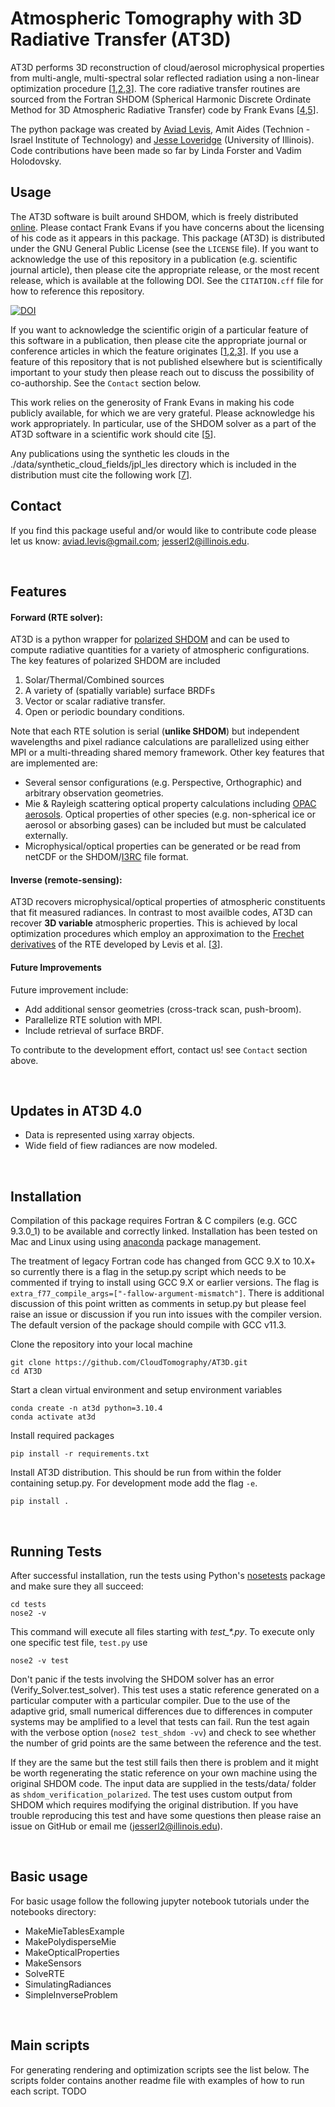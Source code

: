 # Atmospheric Tomography with 3D Radiative Transfer (AT3D)

AT3D performs 3D reconstruction of cloud/aerosol microphysical properties from multi-angle, multi-spectral solar reflected radiation using a non-linear optimization procedure [[1],[2],[3]].
The core radiative transfer routines are sourced from the Fortran SHDOM (Spherical Harmonic Discrete Ordinate Method for 3D Atmospheric Radiative Transfer) code by Frank Evans [[4],[5]].

The python package was created by [Aviad Levis](https://www.aviadlevis.info), Amit Aides (Technion - Israel Institute of Technology) and [Jesse Loveridge](https://atmos.illinois.edu/directory/profile/jesserl2) (University of Illinois). Code contributions have been made so far by Linda Forster and Vadim Holodovsky.

## Usage

The AT3D software is built around SHDOM, which is freely distributed [online][4]. Please contact Frank Evans if you have concerns about the licensing of his code as it appears in this package. This package (AT3D) is distributed under the GNU General Public License (see the `LICENSE` file).
If you want to acknowledge the use of this repository in a publication (e.g. scientific journal article), then please cite the appropriate release, or the most recent release, which is available at the following DOI. See the `CITATION.cff` file for how to reference this repository.

[![DOI](https://zenodo.org/badge/342386439.svg)](https://zenodo.org/badge/latestdoi/342386439)

If you want to acknowledge the scientific origin of a particular feature of this software in a publication, then please cite the appropriate journal or conference articles in which the feature originates [[1],[2],[3]]. If you use a feature of this repository that is not published elsewhere but is scientifically important to your study then please reach out to discuss the possibility of co-authorship. See the `Contact` section below.

This work relies on the generosity of Frank Evans in making his code publicly available, for which we are very grateful. Please acknowledge his work appropriately. In particular, use of the SHDOM solver as a part of the AT3D software in a scientific work should cite [[5]].

Any publications using the synthetic les clouds in the ./data/synthetic_cloud_fields/jpl_les directory which is included in the distribution must cite the following work [[7]].

## Contact

If you find this package useful and/or would like to contribute code please let us know: aviad.levis@gmail.com; jesserl2@illinois.edu.

[1]: http://openaccess.thecvf.com/content_iccv_2015/html/Levis_Airborne_Three-Dimensional_Cloud_ICCV_2015_paper.html
[2]: http://openaccess.thecvf.com/content_cvpr_2017/html/Levis_Multiple-Scattering_Microphysics_Tomography_CVPR_2017_paper.html
[3]: https://doi.org/10.3390/rs12172831
[4]: http://coloradolinux.com/~evans/shdom.html
[5]: https://journals.ametsoc.org/view/journals/atsc/55/3/1520-0469_1998_055_0429_tshdom_2.0.co_2.xml
[6]: https://journals.ametsoc.org/view/journals/bams/79/5/1520-0477_1998_079_0831_opoaac_2_0_co_2.xml
[7]: https://doi.org/10.1175/JAS-D-13-0306.1

&nbsp;

## Features

#### Forward (RTE solver):
AT3D is a python wrapper for [polarized SHDOM](https://coloradolinux.com/~evans/shdom.html) and can be used to compute radiative quantities for a variety of atmospheric configurations.
The key features of polarized SHDOM are included
  1. Solar/Thermal/Combined sources
  2. A variety of (spatially variable) surface BRDFs
  3. Vector or scalar radiative transfer.
  4. Open or periodic boundary conditions.

Note that each RTE solution is serial (**unlike SHDOM**) but independent wavelengths and pixel radiance calculations are parallelized using either MPI or a multi-threading shared memory framework.
Other key features that are implemented are:
  * Several sensor configurations (e.g. Perspective, Orthographic) and arbitrary observation geometries.
  * Mie & Rayleigh scattering optical property calculations including [OPAC aerosols](6). Optical properties of other species (e.g. non-spherical ice or aerosol or absorbing gases) can be included but must be calculated externally.
  * Microphysical/optical properties can be generated or be read from netCDF or the SHDOM/[I3RC](https://i3rc.gsfc.nasa.gov/) file format.

#### Inverse (remote-sensing):
AT3D recovers microphysical/optical properties of atmospheric constituents that fit measured radiances.
In contrast to most availble codes, AT3D can recover **3D variable** atmospheric properties. This is achieved by local optimization procedures which employ an approximation to the [Frechet derivatives](https://en.wikipedia.org/wiki/Fr%C3%A9chet_derivative) of the RTE developed by Levis et al. [[3]].

#### Future Improvements
Future improvement include:
* Add additional sensor geometries (cross-track scan, push-broom).
* Parallelize RTE solution with MPI.
* Include retrieval of surface BRDF.

To contribute to the development effort, contact us! see `Contact` section above.

&nbsp;

## Updates in AT3D 4.0
 - Data is represented using xarray objects.
 - Wide field of fiew radiances are now modeled.

&nbsp;

## Installation
Compilation of this package requires Fortran & C compilers (e.g. GCC 9.3.0_1) to be available and correctly linked. Installation has been tested on Mac and Linux using using [anaconda](https://www.anaconda.com/) package management.

The treatment of legacy Fortran code has changed from GCC 9.X to 10.X+ so currently there is a flag in the setup.py script which needs to be commented if trying to install using GCC 9.X or earlier versions. The flag is `extra_f77_compile_args=["-fallow-argument-mismatch"]`. There is additional discussion of this point written as comments in setup.py but please feel raise an issue or discussion if you run into issues with the compiler version. The default version of the package should compile with GCC v11.3.

Clone the repository into your local machine
```
git clone https://github.com/CloudTomography/AT3D.git
cd AT3D
```

Start a clean virtual environment and setup environment variables
```
conda create -n at3d python=3.10.4
conda activate at3d
```

Install required packages
```
pip install -r requirements.txt
```

Install AT3D distribution. This should be run from within the folder containing setup.py. For development mode add the flag `-e`.
```
pip install .
```

&nbsp;

## Running Tests
After successful installation, run the tests using Python's [nosetests](https://nose.readthedocs.io/en/latest/index.html) package
and make sure they all succeed:
```
cd tests
nose2 -v
```
This command will execute all files starting with *test_\*.py*.
To execute only one specific test file, `test.py` use
```
nose2 -v test
```

Don't panic if the tests involving the SHDOM solver has an error (Verify_Solver.test_solver). This test uses a static reference generated on a particular computer with a particular compiler. Due to the use of the adaptive grid, small numerical differences due to differences in computer systems may be amplified to a level that tests can fail. Run the test again with the verbose option (`nose2 test_shdom -vv`) and check to see whether the number of grid points are the same between the reference and the test.

If they are the same but the test still fails then there is problem and it might be worth regenerating the static reference on your own machine using the original SHDOM code. The input data are supplied in the tests/data/ folder as `shdom_verification_polarized`. The test uses custom output from SHDOM which requires modifying the original distribution. If you have trouble reproducing this test and have some questions then please raise an issue on GitHub or email me (jesserl2@illinois.edu).

&nbsp;

## Basic usage
For basic usage follow the following jupyter notebook tutorials under the notebooks directory:

* MakeMieTablesExample
* MakePolydisperseMie
* MakeOpticalProperties
* MakeSensors
* SolveRTE
* SimulatingRadiances
* SimpleInverseProblem

&nbsp;

## Main scripts
For generating rendering and optimization scripts see the list below.
The scripts folder contains another readme file with examples of how to run each script.
TODO
